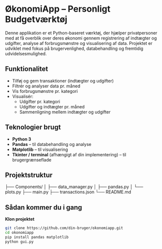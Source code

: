 #  ØkonomiApp – Personligt Budgetværktøj

Denne applikation er et Python-baseret værktøj, der hjælper privatpersoner med at få overblik over deres økonomi gennem registrering af indtægter og udgifter, analyse af forbrugsmønstre og visualisering af data. Projektet er udviklet med fokus på brugervenlighed, databehandling og fremtidig udvidelsesmulighed.

##  Funktionalitet

- Tilføj og gem transaktioner (indtægter og udgifter)
- Filtrér og analyser data pr. måned
- Vis forbrugsmønstre pr. kategori
- Visualisér:
  - Udgifter pr. kategori
  - Udgifter og indtægter pr. måned
  - Sammenligning mellem indtægter og udgifter

##  Teknologier brugt

- **Python 3**
- **Pandas** – til databehandling og analyse
- **Matplotlib** – til visualisering
- **Tkinter / terminal** (afhængigt af din implementering) – til brugergrænseflade


##  Projektstruktur

├── Components/
│ ├── data_manager.py
│ ├── pandas.py
│ └── plots.py
├── main.py
├── transactions.json
└── README.md

##  Sådan kommer du i gang

 **Klon projektet**  
   ```bash
   git clone https://github.com/din-bruger/okonomiapp.git
   cd okonomiapp
pip install pandas matplotlib
python gui.py
